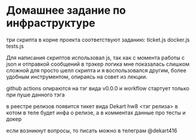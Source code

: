 # Домашнее задание по инфраструктуре

три скрипта в корне проекта соответствуют заданию:
    ticket.js
    docker.js
    tests.js

Для написания скриптов использовал js, так как с момента работы с json и отправкой сообщений в трэкер логика мне показалась слишком сложной для просто шелл скрипта и я воспользовался другим, более удобным инструментом, опираясь на совет из лекции.

github actions опираются на тэг вида v0.0.0 и workflow стартует только при пуше данного тэга

в реестре релизов появится тикет вида Dekart hw8 <тэг релиза> в котом в теле будет инфа о релизе, а в комментах данные про тесты и докер

если возникнут вопросы, то писать можно в телеграм @dekart416
